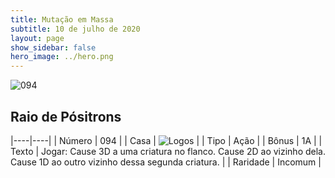 ```yaml
---
title: Mutação em Massa
subtitle: 10 de julho de 2020
layout: page
show_sidebar: false
hero_image: ../hero.png
---
```


![094](https://cdn.keyforgegame.com/media/card_front/pt/479_094_9RQFX349V37W_pt.png)

## Raio de Pósitrons

|----|----|
| Número | 094 |
| Casa | ![Logos](https://archonarcana.com/images/thumb/c/ce/Logos.png/22px-Logos.png "Logos") |
| Tipo | Ação |
| Bônus | 1A |
| Texto | Jogar: Cause 3D a uma criatura no flanco. Cause 2D ao vizinho dela. Cause 1D ao outro vizinho dessa segunda criatura. |
| Raridade | Incomum |
